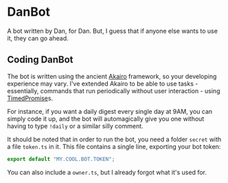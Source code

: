 # DanBot

A bot written by Dan, for Dan. But, I guess that if anyone else wants to use it, they can go ahead.

## Coding DanBot

The bot is written using the ancient [Akairo](#) framework, so your developing experience may vary. I've extended Akairo to be able to use tasks - essentially, commands that run periodically without user interaction - using [TimedPromise](#)s.

For instance, if you want a daily digest every single day at 9AM, you can simply code it up, and the bot will automagically give you one without having to type `!daily` or a similar silly comment.

It should be noted that in order to run the bot, you need a folder `secret` with a file `token.ts` in it. This file contains a single line, exporting your bot token:

```ts
export default "MY.COOL.BOT.TOKEN";
```

You can also include a `owner.ts`, but I already forgot what it's used for.
